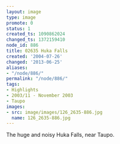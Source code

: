 ```yaml
---
layout: image
type: image
promote: 0
status: 1
created_ts: 1090862024
changed_ts: 1372159410
node_id: 886
title: 02635 Huka Falls
created: '2004-07-26'
changed: '2013-06-25'
aliases:
- "/node/886/"
permalink: "/node/886/"
tags:
- Highlights
- 2003/11 - November 2003
- Taupo
images:
- src: image/images/126_2635-886.jpg
  name: 126_2635-886.jpg
---
```

The huge and noisy Huka Falls, near Taupo.
